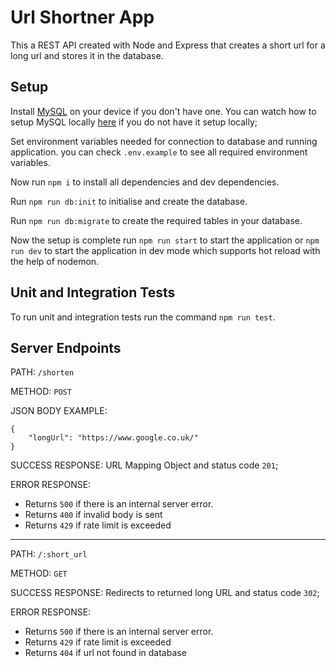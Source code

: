 # Url Shortner App

This a REST API created with Node and Express that creates a short url for a long url and stores it in the database.

## Setup

Install [MySQL](https://dev.mysql.com/) on your device if you don't have one. You can watch how to setup MySQL locally [here](https://www.youtube.com/watch?v=u96rVINbAUI) if you do not have it setup locally;

Set environment variables needed for connection to database and running application. you can check `.env.example` to see all required environment variables.

Now run `npm i` to install all dependencies and dev dependencies.

Run `npm run db:init` to initialise and create the database.

Run `npm run db:migrate` to create the required tables in your database.

Now the setup is complete run `npm run start` to start the application or `npm run dev` to start the application in dev mode which supports hot reload with the help of nodemon.

## Unit and Integration Tests

To run unit and integration tests run the command `npm run test`.

## Server Endpoints

PATH: `/shorten`

METHOD: `POST`

JSON BODY EXAMPLE:

```
{
    "longUrl": "https://www.google.co.uk/"
}

```

SUCCESS RESPONSE: URL Mapping Object and status code `201`;

ERROR RESPONSE:

- Returns `500` if there is an internal server error.
- Returns `400` if invalid body is sent
- Returns `429` if rate limit is exceeded

---

PATH: `/:short_url`

METHOD: `GET`

SUCCESS RESPONSE: Redirects to returned long URL and status code `302`;

ERROR RESPONSE:

- Returns `500` if there is an internal server error.
- Returns `429` if rate limit is exceeded
- Returns `404` if url not found in database
